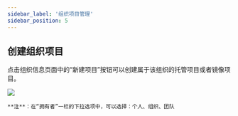 ```yaml
---
sidebar_label: '组织项目管理'     
sidebar_position: 5   
---
```

 ## 创建组织项目
 
点击组织信息页面中的“新建项目”按钮可以创建属于该组织的托管项目或者镜像项目。

 ![](/img/Org/imageOrg13.png)

	**注**：在“拥有者”一栏的下拉选项中，可以选择：个人、组织、团队

